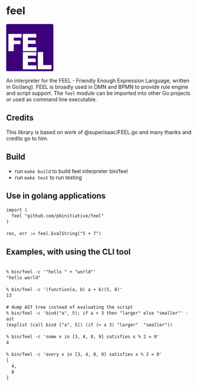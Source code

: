 # feel

![](./artwork/feel-language-logo-128.png)

An interpreter for the FEEL - Friendly Enough Expression Language, written in Go(lang).
FEEL is broadly used in DMN and BPMN to provide rule engine and script support.
The `feel` module can be imported into other Go projects or used as command line executable.

## Credits

This library is based on work of @superisaac/FEEL.go and many thanks and credits go to him.

## Build
* run `make build` to build feel interpreter bin/feel
* run `make test` to run testing

## Use in golang applications
```golang
import (
  feel "github.com/pbinitiative/feel"
)

res, err := feel.EvalString("5 + 7")
```

## Examples, with using the CLI tool
```shell

% bin/feel -c '"hello " + "world"'
"hello world"

% bin/feel -c '(function(a, b) a + b)(5, 8)'
13

# dump AST tree instead of evaluating the script
% bin/feel -c 'bind("a", 5); if a > 3 then "larger" else "smaller"' -ast
(explist (call bind ["a", 5]) (if (> a 3) "larger"  "smaller"))

% bin/feel -c 'some x in [3, 4, 8, 9] satisfies x % 2 = 0'
4

% bin/feel -c 'every x in [3, 4, 8, 9] satisfies x % 2 = 0'
[
  4,
  8
]
```

